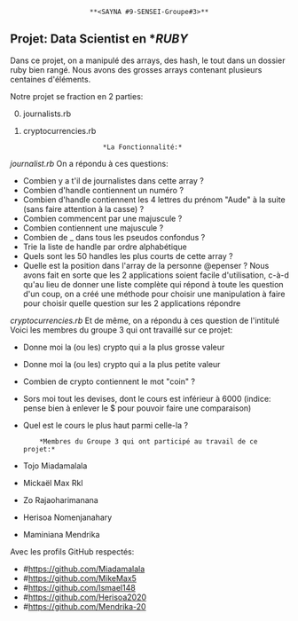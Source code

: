 						**<SAYNA #9-SENSEI-Groupe#3>**
			   

## Projet: Data Scientist en **RUBY*


Dans ce projet, on a manipulé des arrays, des hash, le tout dans un dossier ruby bien rangé. Nous avons des grosses arrays contenant plusieurs centaines d'éléments.

Notre projet se fraction en 2 parties:
 
 0. journalists.rb
 1. cryptocurrencies.rb

							*La Fonctionnalité:*
*journalist.rb* 
On a répondu à ces questions:
-   Combien y a t'il de journalistes dans cette array ?
-   Combien d'handle contiennent un numéro ?
-   Combien d'handle contiennent les 4 lettres du prénom "Aude" à la suite (sans faire attention à la casse) ?
-   Combien commencent par une majuscule ?
-   Combien contiennent une majuscule ?
-   Combien de _ dans tous les pseudos confondus ?
-   Trie la liste de handle par ordre alphabétique
-   Quels sont les 50 handles les plus courts de cette array ?
-   Quelle est la position dans l'array de la personne @epenser ?
Nous avons fait en sorte que les  2 applications soient facile d'utilisation, c-à-d qu'au lieu de donner une liste complète qui répond à toute les question d'un coup, on a créé une méthode pour choisir une manipulation à faire pour choisir quelle question sur les 2 applications répondre

*cryptocurrencies.rb* 
Et de même, on a répondu à ces question de l'intitulé
Voici les membres du groupe 3 qui ont travaillé sur ce projet: 
-   Donne moi la (ou les) crypto qui a la plus grosse valeur
-   Donne moi la (ou les) crypto qui a la plus petite valeur
-   Combien de crypto contiennent le mot "coin" ?
-   Sors moi tout les devises, dont le cours est inférieur à 6000 (indice: pense bien à enlever le $ pour pouvoir faire une comparaison)
-   Quel est le cours le plus haut parmi celle-la ?

			*Membres du Groupe 3 qui ont participé au travail de ce projet:*
 - Tojo Miadamalala
 - Mickaël Max Rkl
 - Zo Rajaoharimanana
 - Herisoa Nomenjanahary
 - Maminiana Mendrika

Avec les profils GitHub respectés:
 - #https://github.com/Miadamalala
 - #https://github.com/MikeMax5
 - #https://github.com/Ismael148
 - #https://github.com/Herisoa2020
 - #https://github.com/Mendrika-20
